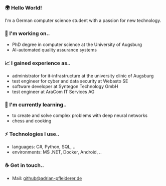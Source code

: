  <!--<img src="https://github.com/Pfleiderer-Adrian/Pfleiderer-Adrian/blob/master/images/3.png" width="100%" height="100%" alt="HTML ERROR"></img-->
 
### 🌍 Hello World! 
I'm a German computer science student with a passion for new technology.

### 🔭 I'm working on.. 
- PhD degree in computer science at the University of Augsburg
- AI-automated quality assurance systems

### 📈 I gained experience as..
- administrator for it-infrastructure at the university clinic of Augsburg
- test engineer for cyber and data security at Webasto SE
- software developer at Syntegon Technology GmbH
- test engineer at AraCom IT Services AG

### 🌱 I'm currently learning..
- to create and solve complex problems with deep neural networks
- chess and cooking

### ⚡ Technologies I use..
- languages: C#, Python, SQL, ..
- environments: MS .NET, Docker, Android, ..

### ☕ Get in touch..
- Mail: <a href="github@adrian-pfleiderer.de">github@adrian-pfleiderer.de</a>

<!--
### 📈 My current stats on GitHub
![github stats](https://github-readme-stats.vercel.app/api?username=Pfleiderer-Adrian&show_icons=true)

**Pfleiderer-Adrian/Pfleiderer-Adrian** is a ✨ _special_ ✨ repository because its `README.md` (this file) appears on your GitHub profile.
Here are some ideas to get you started:

- 🔭 I’m currently working on ...
- 🌱 I’m currently learning ...
- 👯 I’m looking to collaborate on ...
- 🤔 I’m looking for help with ...
- 💬 Ask me about ...
- 📫 How to reach me: ...
- 😄 Pronouns: ...
- ⚡ Fun fact: ...
-->
